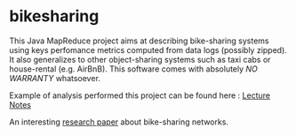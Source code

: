 # bikesharing
This Java MapReduce project aims at describing bike-sharing systems using keys perfomance metrics computed from data logs (possibly zipped). It also generalizes to other object-sharing systems such as taxi cabs or house-rental (e.g. AirBnB). This software comes with absolutely *NO WARRANTY* whatsoever.

Example of analysis performed this project can be found here : [Lecture Notes](https://drive.google.com/open?id=0B8efPSjXXAtNYXJWcW93UXUwcVE)

An interesting [research paper](http://arxiv.org/pdf/1201.1178) about bike-sharing networks.
